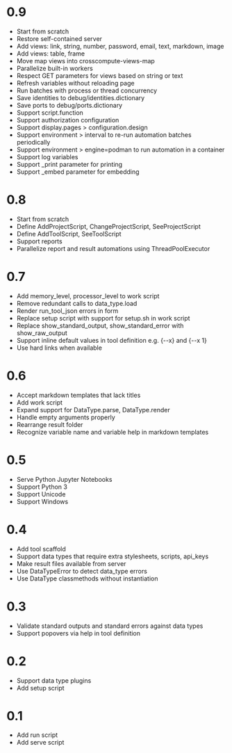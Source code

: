 # 0.9
- Start from scratch
- Restore self-contained server
- Add views: link, string, number, password, email, text, markdown, image
- Add views: table, frame
- Move map views into crosscompute-views-map
- Parallelize built-in workers
- Respect GET parameters for views based on string or text
- Refresh variables without reloading page
- Run batches with process or thread concurrency
- Save identities to debug/identities.dictionary
- Save ports to debug/ports.dictionary
- Support script.function
- Support authorization configuration
- Support display.pages > configuration.design
- Support environment > interval to re-run automation batches periodically
- Support environment > engine=podman to run automation in a container
- Support log variables
- Support _print parameter for printing
- Support _embed parameter for embedding

# 0.8
- Start from scratch
- Define AddProjectScript, ChangeProjectScript, SeeProjectScript
- Define AddToolScript, SeeToolScript
- Support reports
- Parallelize report and result automations using ThreadPoolExecutor

# 0.7
- Add memory_level, processor_level to work script
- Remove redundant calls to data_type.load
- Render run_tool_json errors in form
- Replace setup script with support for setup.sh in work script
- Replace show_standard_output, show_standard_error with show_raw_output
- Support inline default values in tool definition e.g. {--x} and {--x 1}
- Use hard links when available

# 0.6
- Accept markdown templates that lack titles
- Add work script
- Expand support for DataType.parse, DataType.render
- Handle empty arguments properly
- Rearrange result folder
- Recognize variable name and variable help in markdown templates

# 0.5
- Serve Python Jupyter Notebooks
- Support Python 3
- Support Unicode
- Support Windows

# 0.4
- Add tool scaffold
- Support data types that require extra stylesheets, scripts, api_keys
- Make result files available from server
- Use DataTypeError to detect data_type errors
- Use DataType classmethods without instantiation

# 0.3
- Validate standard outputs and standard errors against data types
- Support popovers via help in tool definition

# 0.2
- Support data type plugins
- Add setup script

# 0.1
- Add run script
- Add serve script

